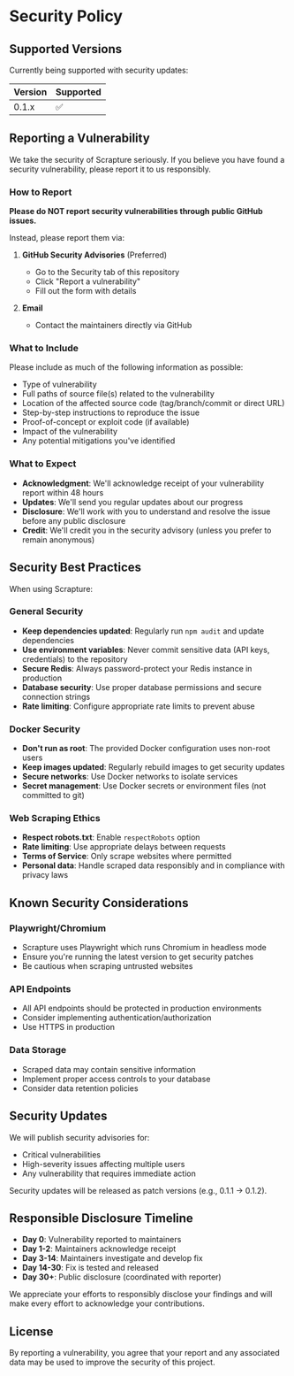 # Security Policy

## Supported Versions

Currently being supported with security updates:

| Version | Supported          |
| ------- | ------------------ |
| 0.1.x   | :white_check_mark: |

## Reporting a Vulnerability

We take the security of Scrapture seriously. If you believe you have found a security vulnerability, please report it to us responsibly.

### How to Report

**Please do NOT report security vulnerabilities through public GitHub issues.**

Instead, please report them via:

1. **GitHub Security Advisories** (Preferred)
   - Go to the Security tab of this repository
   - Click "Report a vulnerability"
   - Fill out the form with details

2. **Email**
   - Contact the maintainers directly via GitHub

### What to Include

Please include as much of the following information as possible:

- Type of vulnerability
- Full paths of source file(s) related to the vulnerability
- Location of the affected source code (tag/branch/commit or direct URL)
- Step-by-step instructions to reproduce the issue
- Proof-of-concept or exploit code (if available)
- Impact of the vulnerability
- Any potential mitigations you've identified

### What to Expect

- **Acknowledgment**: We'll acknowledge receipt of your vulnerability report within 48 hours
- **Updates**: We'll send you regular updates about our progress
- **Disclosure**: We'll work with you to understand and resolve the issue before any public disclosure
- **Credit**: We'll credit you in the security advisory (unless you prefer to remain anonymous)

## Security Best Practices

When using Scrapture:

### General Security

- **Keep dependencies updated**: Regularly run `npm audit` and update dependencies
- **Use environment variables**: Never commit sensitive data (API keys, credentials) to the repository
- **Secure Redis**: Always password-protect your Redis instance in production
- **Database security**: Use proper database permissions and secure connection strings
- **Rate limiting**: Configure appropriate rate limits to prevent abuse

### Docker Security

- **Don't run as root**: The provided Docker configuration uses non-root users
- **Keep images updated**: Regularly rebuild images to get security updates
- **Secure networks**: Use Docker networks to isolate services
- **Secret management**: Use Docker secrets or environment files (not committed to git)

### Web Scraping Ethics

- **Respect robots.txt**: Enable `respectRobots` option
- **Rate limiting**: Use appropriate delays between requests
- **Terms of Service**: Only scrape websites where permitted
- **Personal data**: Handle scraped data responsibly and in compliance with privacy laws

## Known Security Considerations

### Playwright/Chromium

- Scrapture uses Playwright which runs Chromium in headless mode
- Ensure you're running the latest version to get security patches
- Be cautious when scraping untrusted websites

### API Endpoints

- All API endpoints should be protected in production environments
- Consider implementing authentication/authorization
- Use HTTPS in production

### Data Storage

- Scraped data may contain sensitive information
- Implement proper access controls to your database
- Consider data retention policies

## Security Updates

We will publish security advisories for:

- Critical vulnerabilities
- High-severity issues affecting multiple users
- Any vulnerability that requires immediate action

Security updates will be released as patch versions (e.g., 0.1.1 → 0.1.2).

## Responsible Disclosure Timeline

- **Day 0**: Vulnerability reported to maintainers
- **Day 1-2**: Maintainers acknowledge receipt
- **Day 3-14**: Maintainers investigate and develop fix
- **Day 14-30**: Fix is tested and released
- **Day 30+**: Public disclosure (coordinated with reporter)

We appreciate your efforts to responsibly disclose your findings and will make every effort to acknowledge your contributions.

## License

By reporting a vulnerability, you agree that your report and any associated data may be used to improve the security of this project.
